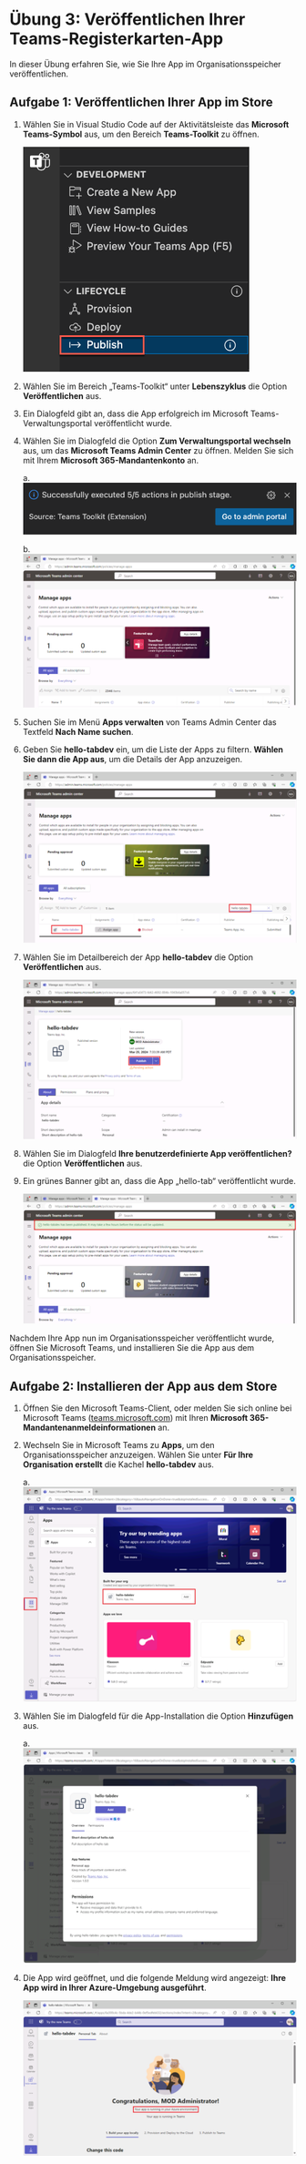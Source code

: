 # Übung 3: Veröffentlichen Ihrer Teams-Registerkarten-App

In dieser Übung erfahren Sie, wie Sie Ihre App im Organisationsspeicher veröffentlichen.

## Aufgabe 1: Veröffentlichen Ihrer App im Store

1. Wählen Sie in Visual Studio Code auf der Aktivitätsleiste das **Microsoft Teams-Symbol** aus, um den Bereich **Teams-Toolkit** zu öffnen.

    ![Screenshot: Geöffneter Bereich „Teams-Toolkit“ und hervorgehobene Option „In Teams veröffentlichen“.](../../media/publish-to-teams.png)

1. Wählen Sie im Bereich „Teams-Toolkit“ unter **Lebenszyklus** die Option **Veröffentlichen** aus.

1. Ein Dialogfeld gibt an, dass die App erfolgreich im Microsoft Teams-Verwaltungsportal veröffentlicht wurde.

1. Wählen Sie im Dialogfeld die Option **Zum Verwaltungsportal wechseln** aus, um das **Microsoft Teams Admin Center** zu öffnen.  Melden Sie sich mit Ihrem **Microsoft 365-Mandantenkonto** an.

    a. ![Screenshot: Popupmeldung, wenn die App im Organisationsspeicher veröffentlicht wird.](../../media/published-successfully.png)

    b. ![Screenshot: Teams Admin Center.](../../media/admin-portal.png)

1. Suchen Sie im Menü **Apps verwalten** von Teams Admin Center das Textfeld **Nach Name suchen**. 
1. Geben Sie **hello-tabdev** ein, um die Liste der Apps zu filtern. **Wählen Sie dann die App aus**, um die Details der App anzuzeigen.

    ![Screenshot: Suchen nach der App im Teams Admin Center.](../../media/search-app-dev-portal.png)

1. Wählen Sie im Detailbereich der App **hello-tabdev** die Option **Veröffentlichen** aus.

    ![Screenshot: Veröffentlichung der App im Teams Admin Center.](../../media/admin-publish-app.png)

1. Wählen Sie im Dialogfeld **Ihre benutzerdefinierte App veröffentlichen?** die Option **Veröffentlichen** aus.

1. Ein grünes Banner gibt an, dass die App „hello-tab“ veröffentlicht wurde.

    ![Screenshot: grünes Banner für veröffentlichte App im Teams Admin Center.](../../media/publish-status.png)

Nachdem Ihre App nun im Organisationsspeicher veröffentlicht wurde, öffnen Sie Microsoft Teams, und installieren Sie die App aus dem Organisationsspeicher.

## Aufgabe 2: Installieren der App aus dem Store

1. Öffnen Sie den Microsoft Teams-Client, oder melden Sie sich online bei Microsoft Teams ([teams.microsoft.com](teams.microsoft.com)) mit Ihren **Microsoft 365-Mandantenanmeldeinformationen** an.
2. Wechseln Sie in Microsoft Teams zu **Apps**, um den Organisationsspeicher anzuzeigen. Wählen Sie unter **Für Ihre Organisation erstellt** die Kachel **hello-tabdev** aus.

    a. ![Screenshot: Organisationsspeicher mit hervorgehobener App „hello-tab“.](../../media/org-store.png)

3. Wählen Sie im Dialogfeld für die App-Installation die Option **Hinzufügen** aus.

    a. ![Screenshot: Hinzufügen einer App in Microsoft Teams.](../../media/add-app.png)

4. Die App wird geöffnet, und die folgende Meldung wird angezeigt: **Ihre App wird in Ihrer Azure-Umgebung ausgeführt**.

    ![Screenshot: App, die in Microsoft Teams ausgeführt wird.](../../media/app-running-in-azure.png)
